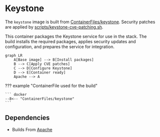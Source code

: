 # Keystone

The `keystone` image is built from [ContainerFiles/keystone](https://github.com/rackerlabs/genestack-images/blob/main/ContainerFiles/keystone). Security patches are applied by [scripts/keystone-cve-patching.sh](https://github.com/rackerlabs/genestack-images/blob/main/scripts/keystone-cve-patching.sh).

This container packages the Keystone service for use in the stack. The build installs the required packages, applies security updates and configuration, and prepares the service for integration.

``` mermaid
graph LR
    A[Base image] --> B[Install packages]
    B --> C[Apply CVE patches]
    C --> D[Configure Keystone]
    D --> E[Container ready]
    Apache --> A
```

??? example "ContainerFile used for the build"

    ``` docker
    --8<-- "ContainerFiles/keystone"
    ```

## Dependencies

- Builds From [Apache](apache.md)
